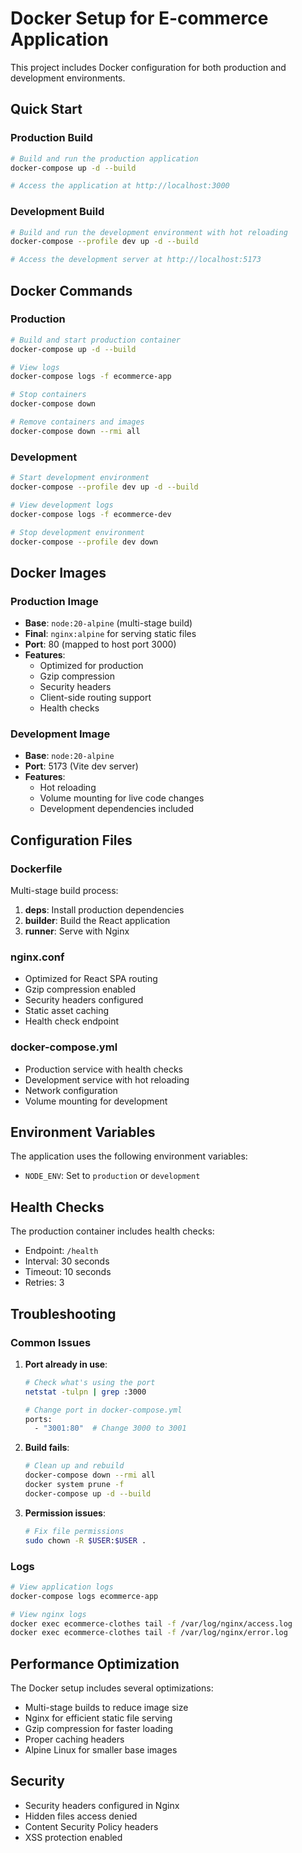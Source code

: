 # Docker Setup for E-commerce Application

This project includes Docker configuration for both production and development environments.

## Quick Start

### Production Build
```bash
# Build and run the production application
docker-compose up -d --build

# Access the application at http://localhost:3000
```

### Development Build
```bash
# Build and run the development environment with hot reloading
docker-compose --profile dev up -d --build

# Access the development server at http://localhost:5173
```

## Docker Commands

### Production
```bash
# Build and start production container
docker-compose up -d --build

# View logs
docker-compose logs -f ecommerce-app

# Stop containers
docker-compose down

# Remove containers and images
docker-compose down --rmi all
```

### Development
```bash
# Start development environment
docker-compose --profile dev up -d --build

# View development logs
docker-compose logs -f ecommerce-dev

# Stop development environment
docker-compose --profile dev down
```

## Docker Images

### Production Image
- **Base**: `node:20-alpine` (multi-stage build)
- **Final**: `nginx:alpine` for serving static files
- **Port**: 80 (mapped to host port 3000)
- **Features**:
  - Optimized for production
  - Gzip compression
  - Security headers
  - Client-side routing support
  - Health checks

### Development Image
- **Base**: `node:20-alpine`
- **Port**: 5173 (Vite dev server)
- **Features**:
  - Hot reloading
  - Volume mounting for live code changes
  - Development dependencies included

## Configuration Files

### Dockerfile
Multi-stage build process:
1. **deps**: Install production dependencies
2. **builder**: Build the React application
3. **runner**: Serve with Nginx

### nginx.conf
- Optimized for React SPA routing
- Gzip compression enabled
- Security headers configured
- Static asset caching
- Health check endpoint

### docker-compose.yml
- Production service with health checks
- Development service with hot reloading
- Network configuration
- Volume mounting for development

## Environment Variables

The application uses the following environment variables:
- `NODE_ENV`: Set to `production` or `development`

## Health Checks

The production container includes health checks:
- Endpoint: `/health`
- Interval: 30 seconds
- Timeout: 10 seconds
- Retries: 3

## Troubleshooting

### Common Issues

1. **Port already in use**:
   ```bash
   # Check what's using the port
   netstat -tulpn | grep :3000
   
   # Change port in docker-compose.yml
   ports:
     - "3001:80"  # Change 3000 to 3001
   ```

2. **Build fails**:
   ```bash
   # Clean up and rebuild
   docker-compose down --rmi all
   docker system prune -f
   docker-compose up -d --build
   ```

3. **Permission issues**:
   ```bash
   # Fix file permissions
   sudo chown -R $USER:$USER .
   ```

### Logs
```bash
# View application logs
docker-compose logs ecommerce-app

# View nginx logs
docker exec ecommerce-clothes tail -f /var/log/nginx/access.log
docker exec ecommerce-clothes tail -f /var/log/nginx/error.log
```

## Performance Optimization

The Docker setup includes several optimizations:
- Multi-stage builds to reduce image size
- Nginx for efficient static file serving
- Gzip compression for faster loading
- Proper caching headers
- Alpine Linux for smaller base images

## Security

- Security headers configured in Nginx
- Hidden files access denied
- Content Security Policy headers
- XSS protection enabled 